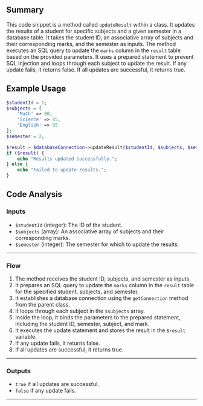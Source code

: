 ## Summary
This code snippet is a method called `updateResult` within a class. It updates the results of a student for specific subjects and a given semester in a database table. It takes the student ID, an associative array of subjects and their corresponding marks, and the semester as inputs. The method executes an SQL query to update the `marks` column in the `result` table based on the provided parameters. It uses a prepared statement to prevent SQL injection and loops through each subject to update the result. If any update fails, it returns false. If all updates are successful, it returns true.

## Example Usage
```php
$studentId = 1;
$subjects = [
    'Math' => 90,
    'Science' => 85,
    'English' => 95
];
$semester = 2;

$result = $databaseConnection->updateResult($studentId, $subjects, $semester);
if ($result) {
    echo "Results updated successfully.";
} else {
    echo "Failed to update results.";
}
```

## Code Analysis
### Inputs
- `$studentId` (integer): The ID of the student.
- `$subjects` (array): An associative array of subjects and their corresponding marks.
- `$semester` (integer): The semester for which to update the results.
___
### Flow
1. The method receives the student ID, subjects, and semester as inputs.
2. It prepares an SQL query to update the `marks` column in the `result` table for the specified student, subjects, and semester.
3. It establishes a database connection using the `getConnection` method from the parent class.
4. It loops through each subject in the `$subjects` array.
5. Inside the loop, it binds the parameters to the prepared statement, including the student ID, semester, subject, and mark.
6. It executes the update statement and stores the result in the `$result` variable.
7. If any update fails, it returns false.
8. If all updates are successful, it returns true.
___
### Outputs
- `true` if all updates are successful.
- `false` if any update fails.
___
